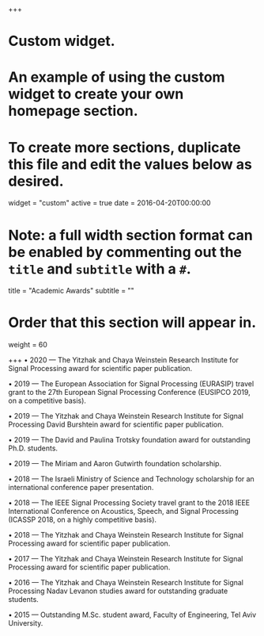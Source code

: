 +++
# Custom widget.
# An example of using the custom widget to create your own homepage section.
# To create more sections, duplicate this file and edit the values below as desired.
widget = "custom"
active = true
date = 2016-04-20T00:00:00

# Note: a full width section format can be enabled by commenting out the `title` and `subtitle` with a `#`.
title = "Academic Awards"
subtitle = ""

# Order that this section will appear in.
weight = 60

+++
• 2020 — The Yitzhak and Chaya Weinstein Research Institute for Signal Processing award for scientific paper publication.

• 2019 — The European Association for Signal Processing (EURASIP) travel grant to the 27th European Signal Processing Conference (EUSIPCO 2019, on a competitive basis).

• 2019 — The Yitzhak and Chaya Weinstein Research Institute for Signal Processing David Burshtein award for scientific paper publication.

• 2019 — The David and Paulina Trotsky foundation award for outstanding Ph.D. students.

• 2019 — The Miriam and Aaron Gutwirth foundation scholarship.

• 2018 — The Israeli Ministry of Science and Technology scholarship for an international conference paper presentation.

• 2018 — The IEEE Signal Processing Society travel grant to the 2018 IEEE International Conference on Acoustics, Speech, and Signal Processing (ICASSP 2018, on a highly competitive basis).

• 2018 — The Yitzhak and Chaya Weinstein Research Institute for Signal Processing award for scientific paper publication.

• 2017 — The Yitzhak and Chaya Weinstein Research Institute for Signal Processing award for scientific paper publication.

• 2016 — The Yitzhak and Chaya Weinstein Research Institute for Signal Processing Nadav Levanon studies award for outstanding graduate students.

• 2015 — Outstanding M.Sc. student award, Faculty of Engineering, Tel Aviv University.
